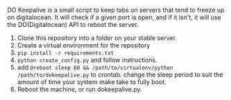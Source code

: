 DO Keepalive is a small script to keep tabs on servers that tend to freeze up on digitalocean.  It will check if a given port is open, and if it isn't, it will use the DO(Digitalocean) API to reboot the server.

1. Clone this repository into a folder on your stable server.
2. Create a virtual environment for the repository
3. `pip install -r requirements.txt`
4. `python create_config.py` and follow instructions.
5. add `@reboot sleep 60 && /path/to/virtualenv/python /path/to/dokeepalive.py` to crontab.  change the sleep period to suit the amount of time your system make take to fully boot.
6. Reboot the machine, or run dokeepalive.py.